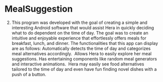 # MealSuggestion
2. This program was developed with the goal of creating a simple and interesting Android software that would assist Hera in quickly deciding what to do dependent on the time of day.  The goal was to create an intuitive and enjoyable experience that effortlessly offers meals for breakfast, lunch, and dinner.  The functionalities that this app can display are as follows:  Automatically detects the time of day and categorizes meal alternatives accordingly.  Allows Hera to easily explore her meal suggestions.  Has entertaining components like random meal generators and interactive animations.  Hera may easily see food alternatives tailored to the time of day and even have fun finding novel dishes with a push of a button.

